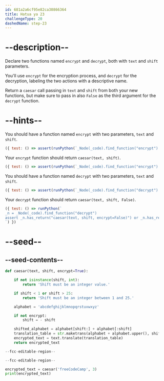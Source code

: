 ```yaml
---
id: 681a2a6cf95e82ca30866364
title: Hatua ya 23
challengeType: 20
dashedName: step-23
---
```


# --description--

Declare two functions named `encrypt` and `decrypt`, both with `text` and `shift` parameters.

You'll use `encrypt` for the encryption process, and `decrypt` for the decryption, labeling the two actions with a descriptive name.

Return a `caesar` call passing in `text` and `shift` from both your new functions, but make sure to pass in also `False` as the third argument for the `decrypt` function.

# --hints--

You should have a function named `encrypt` with two parameters, `text` and `shift`.

```js
({ test: () => assert(runPython(`_Node(_code).find_function("encrypt").has_args("text, shift")`)) })
```

Your `encrypt` function should return `caesar(text, shift)`.

```js
({ test: () => assert(runPython(`_Node(_code).find_function("encrypt").has_return("caesar(text, shift)")`)) })
```

You should have a function named `decrypt` with two parameters, `text` and `shift`.

```js
({ test: () => assert(runPython(`_Node(_code).find_function("decrypt").has_args("text, shift")`)) })
```

Your `decrypt` function should return `caesar(text, shift, False)`.

```js
({ test: () => runPython(`
_n = _Node(_code).find_function("decrypt")
assert _n.has_return("caesar(text, shift, encrypt=False)") or _n.has_return("caesar(text, shift, False)")
`) })
```

# --seed--

## --seed-contents--

```py
def caesar(text, shift, encrypt=True):

    if not isinstance(shift, int):
        return 'Shift must be an integer value.'

    if shift < 1 or shift > 25:
        return 'Shift must be an integer between 1 and 25.'

    alphabet = 'abcdefghijklmnopqrstuvwxyz'

    if not encrypt:
        shift = - shift

    shifted_alphabet = alphabet[shift:] + alphabet[:shift]
    translation_table = str.maketrans(alphabet + alphabet.upper(), shifted_alphabet + shifted_alphabet.upper())
    encrypted_text = text.translate(translation_table)
    return encrypted_text

--fcc-editable-region--

--fcc-editable-region--

encrypted_text = caesar('freeCodeCamp', 3)
print(encrypted_text)
```
